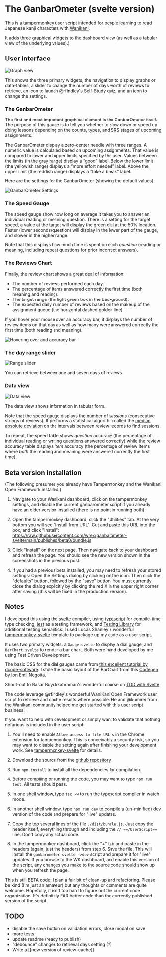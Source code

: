 # The GanbarOmeter (svelte version)

This is a [tampermonkey](https://www.tampermonkey.net/) user script
intended for people learning to read Japanese kanji characters with
[Wanikani](https://www.wanikani.com/about).

It adds three graphical widgets to the dashboard view (as well as a tabular view
of the underlying values).)

## User interface

![Graph view](./assets/graphs-view.png)

This shows the three primary widgets, the navigation to display graphs or
data-tables, a slider to change the number of days worth of reviews to retrieve,
an icon to launch @rfindley's Self-Study quiz, and an icon to change the
settings.

### The GanbarOmeter

The first and most important graphical element is the GanbarOmeter itself. The
purpose of this gauge is to tell you whether to slow down or speed up doing
lessons depending on the counts, types, and SRS stages of upcoming assignments.

The GanbarOmeter display a zero-center needle with three ranges. A numeric value
is calculated based on upcoming assignments. That value is compared to lower and upper
limits specified by the user. Values between the limits (in the gray range)
display a “good” label. Below the lower limit (the yellowish range) displays a “more effort needed”
label. Above the upper limit (the reddish range) displays a “take a break” label.

Here are the settings for the GanbarOmeter (showing the default values):

![GanbarOmeter Settings](./assets/ganbarometer-settings.png)

### The Speed Gauge

The speed gauge show how long on average it takes you to answer an individual
reading or meaning question. There is a setting for the target speed, a value at
the target will display the green dial at the 50% location. Faster (lower
seconds/question) will display in the lower part of the gauge, and slower in the
higher range.

Note that this displays how much time is spent on each _question_ (reading or
meaning, including repeat questions for prior incorrect answers).

### The Reviews Chart

Finally, the review chart shows a great deal of information:

- The number of reviews performed each day.
- The percentage of items answered correctly the first time (both meaning and
  reading).
- The target range (the light green box in the background).
- The expected daily number of reviews based on the makeup of the assignment
  queue (the horizontal dashed golden line).

If you hover your mouse over an accuracy bar, it displays the number of review
items on that day as well as how many were answered correctly the first time
(both reading and meaning).

![Hovering over and accuracy bar](./assets/accuracy-hover.png)

### The day range slider

![Range slider](./assets/range-slider.png)

You can retrieve between one and seven days of reviews.

### Data view

![Data view](./assets/data-view.png)

The data view shows information in tabular form.

Note that the speed gauge displays the number of _sessions_ (consecutive strings
of reviews). It performs a statistical algorithm called the [median absolute
deviation](https://en.wikipedia.org/wiki/Median_absolute_deviation) on the
intervals between review records to find sessions.

To repeat, the speed table shows _question_ accuracy (the percentage of individual
reading or writing questions answered correctly) while the review accuracy table
displays _item_ accuracy (the percentage of review items where _both_ the
reading and meaning were answered correctly the first time).

## Beta version installation

(The following presumes you already have Tampermonkey and the Wanikani Open
Framework installed.)

1. Navigate to your Wanikani dashboard, click on the tampermonkey settings, and
   disable the current ganbarometer script if you already have an older version
   installed (there is no point in running both).

2. Open the tampermonkey dashboard, click the "Utilities" tab. At the very bottom you will see "Install from URL". Cut and paste this URL into the box, and click "Install": https://raw.githubusercontent.com/wrex/ganbarometer-svelte/main/published/beta0/bundle.js

3. Click "Install" on the next page. Then navigate back to your dashboard and
   refresh the page. You should see the new version shown in the screenshots in
   the previous post.

4. If you had a previous beta installed, you may need to refresh your stored
   settings: Open the Settings dialog by clicking on the icon. Then click the
   "defaults" button, followed by the "save" button. You must currently close
   the dialog explicitly by clicking the red X in the upper right corner after
   saving (this will be fixed in the production version).

## Notes

I developed this using the [svelte](https://svelte.dev) compiler, using [typescript](https://typescriptlang.org) for
compile-time type checking, [jest](https://jestjs.io) as a testing framework, and [Testing
Library](https://testing-library.com) for additional testing semantics. I used Lucas Shanley's
wonderful [tampermonkey-svelte](https://github.com/lpshanley/tampermonkey-svelte) template to package up my code as a user script.

It uses two primary widgets: a `Gauge.svelte` to display a dial gauge, and
`BarChart.svelte` to render a bar chart. Both were hand developed by me using
Test Driven Development.

The basic CSS for the dial gauges came from [this excellent tutorial by
dcode-software](https://youtu.be/FnUkVcQ_3CQ). I stole the basic layout of the
BarChart from this [Codepen by Ion Emil
Negoita](https://codepen.io/inegoita/pen/YMrJGY).

Shout-out to Basar Buyukkahraman's wonderful course on [TDD
with Svelte](https://www.udemy.com/course/svelte-with-test-driven-development/).

The code leverage @rfindley's wonderful WaniKani Open Framework user script to
retrieve and cache results where possible. He and @kumirei from the Wanikani
community helped me get started with this user script business!

If you want to help with development or simply want to validate that nothing
nefarious is included in the user script:

1. You'll need to enable `Allow access to file URL's` in the Chrome extension
   for tampermonkey. This is conceivably a security risk, so you may want to
   disable the setting again after finishing your development work. See
   [tampermonkey-svelte](https://github.com/lpshanley/tampermonkey-svelte) for details.

2. Download the source from the [github repository](https://github.com/wrex/ganbarometer-svelte).

3. Run `npm install` to install all the dependencies for compilation.

4. Before compiling or running the code, you may want to type `npm run test`. All tests should pass.

5. In one shell window, type `tsc -w` to run the typescript compiler in watch mode.

6. In another shell window, type `npm run dev` to compile a (un-minified) dev version of the code and prepare for "live" updates.

7. Copy the top several lines of the file `./dist/bundle.js`. Just copy the header itself, everything through and including the `// ==/UserScript==` line. Don't copy any actual code.

8. In the tampermonkey dashboard, click the "+" tab and paste in the headers (again, just the headers) from step 6. Save the file. This will install the `ganbarometer-svelte ->dev` script and prepare it for "live" updates. If you browse to the WK dashboard, and enable this version of the script, any changes you make to the source code should show up when you refresh the page.

This is still BETA code: I plan a fair bit of clean-up and refactoring. Please be kind (I'm just an amateur) but any thoughts or comments are quite welcome. Hopefully, it isn't too hard to figure out the current code organization. It's definitely FAR better code than the currently published version of the script.

## TODO

- disable the save button on validation errors, close modal on save
- more tests
- update readme (ready to publish)
- "debounce" changes to retrieval days setting (?)
- Write a [[new version of review-cache]]
